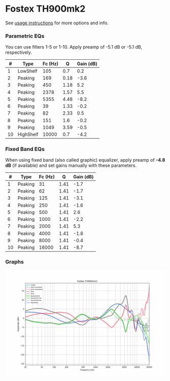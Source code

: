 # Fostex TH900mk2
See [usage instructions](https://github.com/jaakkopasanen/AutoEq#usage) for more options and info.

### Parametric EQs
You can use filters 1-5 or 1-10. Apply preamp of -5.1 dB or -5.1 dB, respectively.

|   # | Type      |   Fc (Hz) |    Q |   Gain (dB) |
|-----|-----------|-----------|------|-------------|
|   1 | LowShelf  |       105 | 0.7  |         0.2 |
|   2 | Peaking   |       169 | 0.18 |        -3.6 |
|   3 | Peaking   |       450 | 1.18 |         5.2 |
|   4 | Peaking   |      2378 | 1.57 |         5.5 |
|   5 | Peaking   |      5355 | 4.48 |        -8.2 |
|   6 | Peaking   |        39 | 1.33 |        -0.2 |
|   7 | Peaking   |        82 | 2.33 |         0.5 |
|   8 | Peaking   |       151 | 1.6  |        -0.2 |
|   9 | Peaking   |      1049 | 3.59 |        -0.5 |
|  10 | HighShelf |     10000 | 0.7  |        -4.2 |

### Fixed Band EQs
When using fixed band (also called graphic) equalizer, apply preamp of **-4.8 dB** (if available) and set gains manually with these parameters.

|   # | Type    |   Fc (Hz) |    Q |   Gain (dB) |
|-----|---------|-----------|------|-------------|
|   1 | Peaking |        31 | 1.41 |        -1.7 |
|   2 | Peaking |        62 | 1.41 |        -1.7 |
|   3 | Peaking |       125 | 1.41 |        -3.1 |
|   4 | Peaking |       250 | 1.41 |        -1.6 |
|   5 | Peaking |       500 | 1.41 |         2.6 |
|   6 | Peaking |      1000 | 1.41 |        -2.2 |
|   7 | Peaking |      2000 | 1.41 |         5.3 |
|   8 | Peaking |      4000 | 1.41 |        -1.8 |
|   9 | Peaking |      8000 | 1.41 |        -0.4 |
|  10 | Peaking |     16000 | 1.41 |        -8.7 |

### Graphs
![](./Fostex%20TH900mk2.png)
